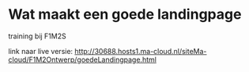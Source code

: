 # Wat maakt een goede landingpage
training bij F1M2S

link naar live versie: http://30688.hosts1.ma-cloud.nl/siteMa-cloud/F1M2Ontwerp/goedeLandingpage.html